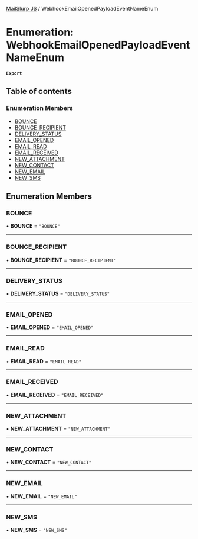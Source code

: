 [MailSlurp JS](../README.md) / WebhookEmailOpenedPayloadEventNameEnum

# Enumeration: WebhookEmailOpenedPayloadEventNameEnum

**`Export`**

## Table of contents

### Enumeration Members

- [BOUNCE](WebhookEmailOpenedPayloadEventNameEnum.md#bounce)
- [BOUNCE\_RECIPIENT](WebhookEmailOpenedPayloadEventNameEnum.md#bounce_recipient)
- [DELIVERY\_STATUS](WebhookEmailOpenedPayloadEventNameEnum.md#delivery_status)
- [EMAIL\_OPENED](WebhookEmailOpenedPayloadEventNameEnum.md#email_opened)
- [EMAIL\_READ](WebhookEmailOpenedPayloadEventNameEnum.md#email_read)
- [EMAIL\_RECEIVED](WebhookEmailOpenedPayloadEventNameEnum.md#email_received)
- [NEW\_ATTACHMENT](WebhookEmailOpenedPayloadEventNameEnum.md#new_attachment)
- [NEW\_CONTACT](WebhookEmailOpenedPayloadEventNameEnum.md#new_contact)
- [NEW\_EMAIL](WebhookEmailOpenedPayloadEventNameEnum.md#new_email)
- [NEW\_SMS](WebhookEmailOpenedPayloadEventNameEnum.md#new_sms)

## Enumeration Members

### BOUNCE

• **BOUNCE** = ``"BOUNCE"``

___

### BOUNCE\_RECIPIENT

• **BOUNCE\_RECIPIENT** = ``"BOUNCE_RECIPIENT"``

___

### DELIVERY\_STATUS

• **DELIVERY\_STATUS** = ``"DELIVERY_STATUS"``

___

### EMAIL\_OPENED

• **EMAIL\_OPENED** = ``"EMAIL_OPENED"``

___

### EMAIL\_READ

• **EMAIL\_READ** = ``"EMAIL_READ"``

___

### EMAIL\_RECEIVED

• **EMAIL\_RECEIVED** = ``"EMAIL_RECEIVED"``

___

### NEW\_ATTACHMENT

• **NEW\_ATTACHMENT** = ``"NEW_ATTACHMENT"``

___

### NEW\_CONTACT

• **NEW\_CONTACT** = ``"NEW_CONTACT"``

___

### NEW\_EMAIL

• **NEW\_EMAIL** = ``"NEW_EMAIL"``

___

### NEW\_SMS

• **NEW\_SMS** = ``"NEW_SMS"``
